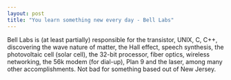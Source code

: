 ```yaml
---
layout: post
title: "You learn something new every day - Bell Labs"
---
```


Bell Labs is (at least partially) responsible for the transistor, UNIX, C, C++, discovering the wave nature of matter, the Hall effect, speech synthesis, the photovoltaic cell (solar cell), the 32-bit processor, fiber optics, wireless networking, the 56k modem (for dial-up), Plan 9 and the laser, among many other accomplishments. Not bad for something based out of New Jersey.
